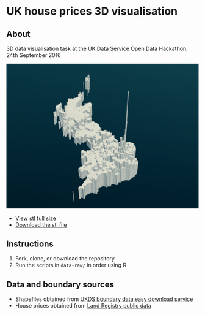 # UK house prices 3D visualisation

## About
3D data visualisation task at the UK Data Service Open Data Hackathon, 24th September 2016

![House prices 3d visualisation displayed with fstl](house-price-stl.png)

- [View stl full size](https://github.com/philmikejones/datavis3d/blob/master/stl/house_prices.stl)
- [Download the stl file](stl/house_prices.stl)


## Instructions

1. Fork, clone, or download the repository.
2. Run the scripts in `data-raw/` in order using R


## Data and boundary sources

* Shapefiles obtained from [UKDS boundary data easy download service](census.ukdataservice.ac.uk/easydownload)
* House prices obtained from 
[Land Registry public data](http://publicdata.landregistry.gov.uk/market-trend-data/house-price-index-data/Average-prices-2016-07.csv)

